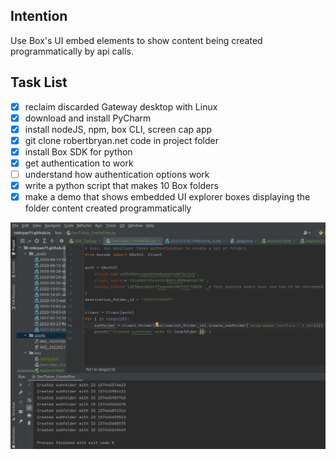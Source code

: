 ## Intention
Use Box's UI embed elements to show content being created programmatically by api calls.
## Task List
- [x] reclaim discarded Gateway desktop with Linux
- [X] download and install PyCharm
- [x] install nodeJS, npm, box CLI, screen cap app
- [X] git clone robertbryan.net code in project folder
- [X] install Box SDK for python
- [X] get authentication to work
- [ ] understand how authentication options work
- [x] write a python script that makes 10 Box folders
- [x] make a demo that shows embedded UI explorer boxes displaying the folder content created programmatically

![image](/assets/DevToken_CreateFolders.png)